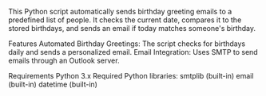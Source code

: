 This Python script automatically sends birthday greeting emails to a predefined list of people. It checks the current date, compares it to the stored birthdays, and sends an email if today matches someone's birthday.

Features
Automated Birthday Greetings: The script checks for birthdays daily and sends a personalized email.
Email Integration: Uses SMTP to send emails through an Outlook server.

Requirements
Python 3.x
Required Python libraries:
smtplib (built-in)
email (built-in)
datetime (built-in)
